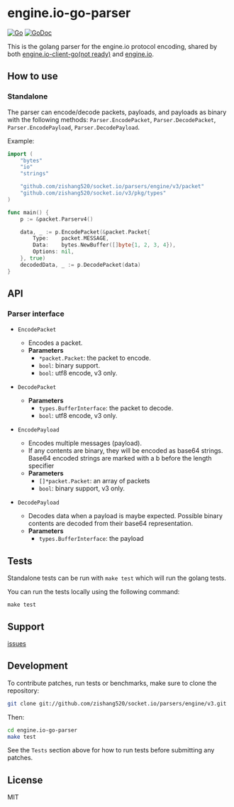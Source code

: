 
# engine.io-go-parser

[![Go](https://github.com/zishang520/socket.io/parsers/engine/v3/actions/workflows/go.yml/badge.svg)](https://github.com/zishang520/socket.io/parsers/engine/v3/actions/workflows/go.yml)
[![GoDoc](https://pkg.go.dev/badge/github.com/zishang520/socket.io/parsers/engine/v3?utm_source=godoc)](https://pkg.go.dev/github.com/zishang520/socket.io/parsers/engine/v3)

This is the golang parser for the engine.io protocol encoding,
shared by both
[engine.io-client-go(not ready)](https://github.com/zishang520/socket.io/clients/engine/v3) and
[engine.io](https://github.com/zishang520/engine.io).

## How to use

### Standalone

The parser can encode/decode packets, payloads, and payloads as binary
with the following methods: `Parser.EncodePacket`, `Parser.DecodePacket`, `Parser.EncodePayload`,
`Parser.DecodePayload`.

Example:

```go
import (
    "bytes"
    "io"
    "strings"

    "github.com/zishang520/socket.io/parsers/engine/v3/packet"
    "github.com/zishang520/socket.io/v3/pkg/types"
)

func main() {
    p := &packet.Parserv4()

    data, _ := p.EncodePacket(&packet.Packet{
        Type:    packet.MESSAGE,
        Data:    bytes.NewBuffer([]byte{1, 2, 3, 4}),
        Options: nil,
    }, true)
    decodedData, _ := p.DecodePacket(data)
}
```

## API

### Parser interface

- `EncodePacket`
    - Encodes a packet.
    - **Parameters**
      - `*packet.Packet`: the packet to encode.
      - `bool`: binary support.
      - `bool`: utf8 encode, v3 only.
- `DecodePacket`
    - **Parameters**
      - `types.BufferInterface`: the packet to decode.
      - `bool`: utf8 encode, v3 only.

- `EncodePayload`
    - Encodes multiple messages (payload).
    - If any contents are binary, they will be encoded as base64 strings. Base64
      encoded strings are marked with a b before the length specifier
    - **Parameters**
      - `[]*packet.Packet`: an array of packets
      - `bool`: binary support, v3 only.
- `DecodePayload`
    - Decodes data when a payload is maybe expected. Possible binary contents are
      decoded from their base64 representation.
    - **Parameters**
      - `types.BufferInterface`: the payload

## Tests

Standalone tests can be run with `make test` which will run the golang tests.

You can run the tests locally using the following command:

```
make test
```

## Support

[issues](https://github.com/zishang520/socket.io/parsers/engine/v3/issues)

## Development

To contribute patches, run tests or benchmarks, make sure to clone the
repository:

```bash
git clone git://github.com/zishang520/socket.io/parsers/engine/v3.git
```

Then:

```bash
cd engine.io-go-parser
make test
```

See the `Tests` section above for how to run tests before submitting any patches.

## License

MIT
